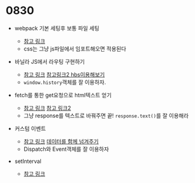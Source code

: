 # 0830

- webpack 기본 세팅후 보통 파일 세팅

  - [참고 링크](https://choiyb2.tistory.com/96)
  - css는 그냥 js파일에서 임포트해오면 적용된다

- 바닐라 JS에서 라우팅 구현하기

  - [참고 링크](https://kdydesign.github.io/2020/10/06/spa-route-tutorial/) [참고링크2 hbs이용해보기](https://velog.io/@protect-me/VanillaJS-SPA-Routing-%EA%B5%AC%ED%98%84)
  - `window.history`객체를 잘 이용하자.

- fetch를 통한 get요청으로 html텍스트 얻기

  - [참고 링크](https://stackoverflow.com/questions/38004048/get-and-fetch-getting-html-body) [참고 링크2](https://gomakethings.com/getting-html-with-fetch-in-vanilla-js/)
  - 그냥 response를 텍스트로 바꿔주면 끝! `response.text()`를 잘 이용해라

- 커스텀 이벤트

  - [참고 링크](https://ko.javascript.info/dispatch-events) [데이터를 함께 넘겨주기](https://stackoverflow.com/questions/23725816/dispatch-event-with-data)
  - Dispatch와 Event객체를 잘 이용하자

- setInterval

  - [참고 링크](https://offbyone.tistory.com/241)

  